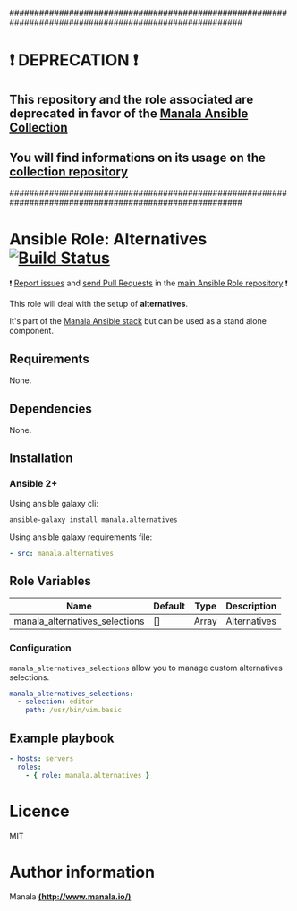 #######################################################################################################

# :exclamation: DEPRECATION :exclamation:

## This repository and the role associated are deprecated in favor of the [Manala Ansible Collection](https://galaxy.ansible.com/manala/roles)

## You will find informations on its usage on the [collection repository](https://github.com/manala/ansible-roles)

#######################################################################################################

# Ansible Role: Alternatives [![Build Status](https://travis-ci.org/manala/ansible-role-alternatives.svg?branch=master)](https://travis-ci.org/manala/ansible-role-alternatives)

:exclamation: [Report issues](https://github.com/manala/ansible-roles/issues) and [send Pull Requests](https://github.com/manala/ansible-roles/pulls) in the [main Ansible Role repository](https://github.com/manala/ansible-roles) :exclamation:

This role will deal with the setup of __alternatives__.

It's part of the [Manala Ansible stack](http://www.manala.io) but can be used as a stand alone component.

## Requirements

None.

## Dependencies

None.

## Installation

### Ansible 2+

Using ansible galaxy cli:

```bash
ansible-galaxy install manala.alternatives
```

Using ansible galaxy requirements file:

```yaml
- src: manala.alternatives
```

## Role Variables

| Name                           | Default| Type  | Description   |
|------------------------------- |------- |------ |-------------  |
| manala_alternatives_selections | []     | Array | Alternatives  |

### Configuration

`manala_alternatives_selections` allow you to manage custom alternatives selections.

```yaml
manala_alternatives_selections:
  - selection: editor
    path: /usr/bin/vim.basic
```

## Example playbook

```yaml
- hosts: servers
  roles:
    - { role: manala.alternatives }
```

# Licence

MIT

# Author information

Manala [**(http://www.manala.io/)**](http://www.manala.io)
